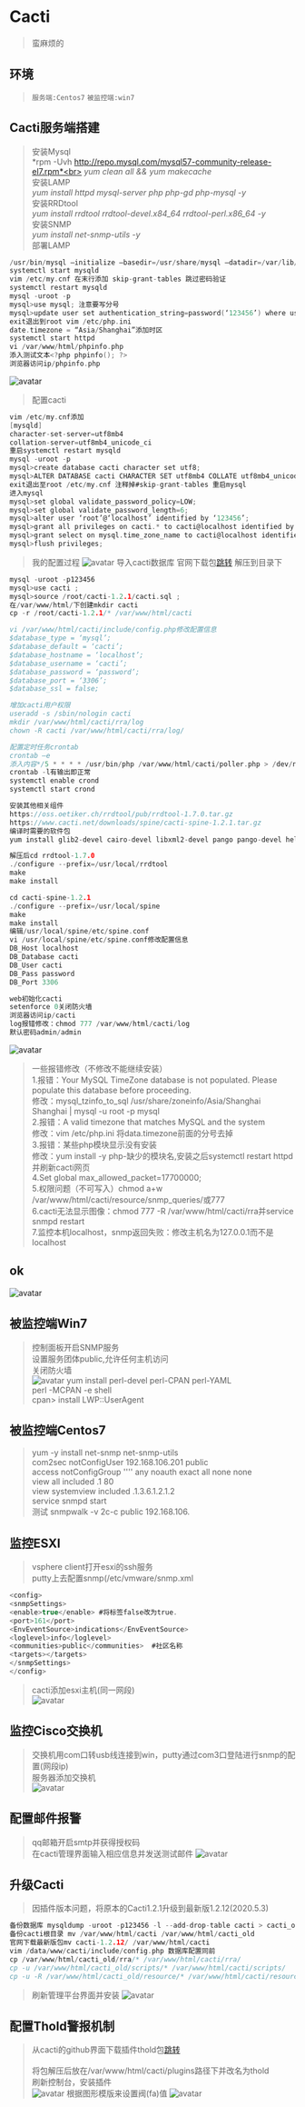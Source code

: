 # Cacti
>蛮麻烦的
## 环境
> `服务端:Centos7`  `被监控端:win7`

## Cacti服务端搭建
> 安装Mysql<br>
> *rpm -Uvh http://repo.mysql.com/mysql57-community-release-el7.rpm*<br>
> *yum clean all && yum makecache*<br>
> 安装LAMP<br>
> *yum install httpd mysql-server php php-gd php-mysql -y*<br>
> 安装RRDtool<br>
> *yum install rrdtool rrdtool-devel.x84_64 rrdtool-perl.x86_64 -y*<br>
> 安装SNMP<br>
> *yum install net-snmp-utils -y*<br>
> 部署LAMP<br>
```c
/usr/bin/mysql –initialize –basedir=/usr/share/mysql –datadir=/var/lib/mysql/data/ 初始化Mysql
systemctl start mysqld
vim /etc/my.cnf 在末行添加 skip-grant-tables 跳过密码验证
systemctl restart mysqld
mysql -uroot -p
mysql>use mysql; 注意要写分号
mysql>update user set authentication_string=password(‘123456’) where user=‘root’;
exit退出到root vim /etc/php.ini  
date.timezone = “Asia/Shanghai”添加时区
systemctl start httpd
vi /var/www/html/phpinfo.php
添入测试文本<?php phpinfo(); ?> 
浏览器访问ip/phpinfo.php
```
![avatar](https://github.com/Ricechips/Cacti/blob/master/PrtScn/2020-05-27%2014-41-45%20%E7%9A%84%E5%B1%8F%E5%B9%95%E6%88%AA%E5%9B%BE.png)


> 配置cacti<br>
```c
vim /etc/my.cnf添加
[mysqld]
character-set-server=utf8mb4
collation-server=utf8mb4_unicode_ci
重启systemctl restart mysqld
mysql -uroot -p
mysql>create database cacti character set utf8;
mysql>ALTER DATABASE cacti CHARACTER SET utf8mb4 COLLATE utf8mb4_unicode_ci;
exit退出至root /etc/my.cnf 注释掉#skip-grant-tables 重启mysql
进入mysql
mysql>set global validate_password_policy=LOW;
mysql>set global validate_password_length=6;
mysql>alter user ‘root’@‘localhost’ identified by ‘123456’;
mysql>grant all privileges on cacti.* to cacti@localhost identified by ‘password’ ;
mysql>grant select on mysql.time_zone_name to cacti@localhost identified by ‘password’;
mysql>flush privileges;
```
>我的配置过程
![avatar](https://github.com/Ricechips/Cacti/blob/master/PrtScn/2020-05-27%2014-53-38%20%E7%9A%84%E5%B1%8F%E5%B9%95%E6%88%AA%E5%9B%BE.png)
>导入cacti数据库
官网下载包[跳转](https://www.cacti.net/download_cacti.php)
解压到目录下
```c
mysql -uroot -p123456
mysql>use cacti ;
mysql>source /root/cacti-1.2.1/cacti.sql ;
在/var/www/html/下创建mkdir cacti
cp -r /root/cacti-1.2.1/* /var/www/html/cacti

vi /var/www/html/cacti/include/config.php修改配置信息
$database_type = ‘mysql’;
$database_default = ‘cacti’;
$database_hostname = ‘localhost’;
$database_username = ‘cacti’;
$database_password = ‘password’;
$database_port = ‘3306’;
$database_ssl = false;

增加cacti用户权限
useradd -s /sbin/nologin cacti
mkdir /var/www/html/cacti/rra/log
chown -R cacti /var/www/html/cacti/rra/log/

配置定时任务crontab
crontab –e
添入内容*/5 * * * * /usr/bin/php /var/www/html/cacti/poller.php > /dev/null 2>&1
crontab -l有输出即正常
systemctl enable crond
systemctl start crond

安装其他相关组件
https://oss.oetiker.ch/rrdtool/pub/rrdtool-1.7.0.tar.gz
https://www.cacti.net/downloads/spine/cacti-spine-1.2.1.tar.gz
编译时需要的软件包
yum install glib2-devel cairo-devel libxml2-devel pango pango-devel help2man

解压后cd rrdtool-1.7.0
./configure --prefix=/usr/local/rrdtool
make
make install

cd cacti-spine-1.2.1
./configure --prefix=/usr/local/spine
make
make install
编辑/usr/local/spine/etc/spine.conf
vi /usr/local/spine/etc/spine.conf修改配置信息
DB_Host localhost
DB_Database cacti
DB_User cacti
DB_Pass password
DB_Port 3306

web初始化cacti
setenforce 0关闭防火墙
浏览器访问ip/cacti
log报错修改：chmod 777 /var/www/html/cacti/log
默认密码admin/admin
```
![avatar](https://github.com/Ricechips/Cacti/blob/master/PrtScn/2020-05-27%2016-48-51%20%E7%9A%84%E5%B1%8F%E5%B9%95%E6%88%AA%E5%9B%BE.png)

>一些报错修改（不修改不能继续安装）<br>
>1.报错：Your MySQL TimeZone database is not populated. Please populate this database before proceeding.<br>
>修改：mysql_tzinfo_to_sql /usr/share/zoneinfo/Asia/Shanghai Shanghai | mysql -u root -p mysql<br>
>2.报错：A valid timezone that matches MySQL and the system<br>
>修改：vim /etc/php.ini 将data.timezone前面的分号去掉<br>
>3.报错：某些php模块显示没有安装<br>
>修改：yum install -y php-缺少的模块名,安装之后systemctl restart httpd并刷新cacti网页<br>
>4.Set global max_allowed_packet=17700000;<br>
>5.权限问题（不可写入）chmod a+w /var/www/html/cacti/resource/snmp_queries/或777<br>
>6.cacti无法显示图像：chmod 777 -R /var/www/html/cacti/rra并service snmpd restart<br>
>7.监控本机localhost，snmp返回失败：修改主机名为127.0.0.1而不是localhost

## ok
![avatar](https://github.com/Ricechips/Cacti/blob/master/PrtScn/2020-05-27%2017-45-41%20%E7%9A%84%E5%B1%8F%E5%B9%95%E6%88%AA%E5%9B%BE.png)

## 被监控端Win7
>控制面板开启SNMP服务<br>
>设置服务团体public,允许任何主机访问<br>
>关闭防火墙<br>
![avatar](https://github.com/Ricechips/Cacti/blob/master/PrtScn/2020-05-28%2010-08-41%20%E7%9A%84%E5%B1%8F%E5%B9%95%E6%88%AA%E5%9B%BE.png)
>yum install perl-devel perl-CPAN perl-YAML<br>
>perl -MCPAN -e shell<br>
>cpan> install LWP::UserAgent


## 被监控端Centos7
>yum -y install net-snmp net-snmp-utils<br>
>com2sec notConfigUser 192.168.106.201 public<br>
>access notConfigGroup '''' any noauth exact all none none<br>
>view all included .1 80<br>
>view systemview included .1.3.6.1.2.1.2<br>
>service snmpd start<br>
>测试 snmpwalk -v 2c-c public 192.168.106.

## 监控ESXI
>vsphere client打开esxi的ssh服务<br>
>putty上去配置snmp(/etc/vmware/snmp.xml<br>
```c
<config>
<snmpSettings>
<enable>true</enable> #将标签false改为true.
<port>161</port>
<EnvEventSource>indications</EnvEventSource>
<loglevel>info</loglevel>
<communities>public</communities>  #社区名称
<targets></targets>
</snmpSettings>
</config>
```
>cacti添加esxi主机(同一网段)<br>
![avatar](https://github.com/Ricechips/Cacti/blob/master/PrtScn/2020-06-02%2015-51-40%20%E7%9A%84%E5%B1%8F%E5%B9%95%E6%88%AA%E5%9B%BE.png)

## 监控Cisco交换机
>交换机用com口转usb线连接到win，putty通过com3口登陆进行snmp的配置(网段ip)<br>
>服务器添加交换机<br>
![avatar](https://github.com/Ricechips/Cacti/blob/master/PrtScn/2020-06-03%2010-30-37%20%E7%9A%84%E5%B1%8F%E5%B9%95%E6%88%AA%E5%9B%BE.png)

## 配置邮件报警
>qq邮箱开启smtp并获得授权码<br>
>在cacti管理界面输入相应信息并发送测试邮件
![avatar](https://github.com/Ricechips/Cacti/blob/master/PrtScn/2020-06-03%2014-01-00%20%E7%9A%84%E5%B1%8F%E5%B9%95%E6%88%AA%E5%9B%BE.png)

## 升级Cacti
>因插件版本问题，将原本的Cacti1.2.1升级到最新版1.2.12(2020.5.3)
```c
备份数据库 mysqldump -uroot -p123456 -l --add-drop-table cacti > cacti_old.sql
备份cacti根目录 mv /var/www/html/cacti /var/www/html/cacti_old
官网下载最新版包mv cacti-1.2.12/ /var/www/html/cacti
vim /data/www/cacti/include/config.php 数据库配置同前
cp /var/www/html/cacti_old/rra/* /var/www/html/cacti/rra/
cp -u /var/www/html/cacti_old/scripts/* /var/www/html/cacti/scripts/
cp -u -R /var/www/html/cacti_old/resource/* /var/www/html/cacti/resource/
```
>刷新管理平台界面并安装
![avatar](https://github.com/Ricechips/Cacti/blob/master/PrtScn/2020-06-03%2014-46-40%20%E7%9A%84%E5%B1%8F%E5%B9%95%E6%88%AA%E5%9B%BE.png)

## 配置Thold警报机制
>从cacti的github界面下载插件thold包[跳转](https://github.com/Cacti/plugin_thold/archive/develop.zip)<br><br>
>将包解压后放在/var/www/html/cacti/plugins路径下并改名为thold<br>
>刷新控制台，安装插件<br>
![avatar](https://github.com/Ricechips/Cacti/blob/master/PrtScn/2020-06-04%2010-31-42%20%E7%9A%84%E5%B1%8F%E5%B9%95%E6%88%AA%E5%9B%BE.png)
>根据图形模版来设置阀(fa)值
![avatar](https://github.com/Ricechips/Cacti/blob/master/PrtScn/TIM%E5%9B%BE%E7%89%8720200604104626.png)
